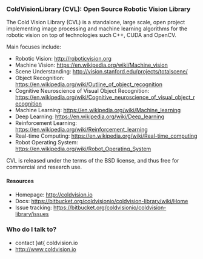 ### ColdVisionLibrary (CVL): Open Source Robotic Vision Library ###

The Cold Vision Library (CVL) is a standalone, large scale, open project implementing image processing and machine learning algorithms for the robotic vision on top of technologies such C++, CUDA and OpenCV.

Main focuses include:

* Robotic Vision: <http://roboticvision.org>
* Machine Vision: <https://en.wikipedia.org/wiki/Machine_vision>
* Scene Understanding: <http://vision.stanford.edu/projects/totalscene/>
* Object Recognition: <https://en.wikipedia.org/wiki/Outline_of_object_recognition>
* Cognitive Neuroscience of Visual Object Recognition: <https://en.wikipedia.org/wiki/Cognitive_neuroscience_of_visual_object_recognition>
* Machine Learning: <https://en.wikipedia.org/wiki/Machine_learning>
* Deep Learning: <https://en.wikipedia.org/wiki/Deep_learning>
* Reinforcement Learning: <https://en.wikipedia.org/wiki/Reinforcement_learning>
* Real-time Computing: <https://en.wikipedia.org/wiki/Real-time_computing>
* Robot Operating System: <https://en.wikipedia.org/wiki/Robot_Operating_System>

CVL is released under the terms of the BSD license, and thus free for commercial and research use. 

#### Resources

* Homepage: <http://coldvision.io>
* Docs: <https://bitbucket.org/coldvisionio/coldvision-library/wiki/Home>
* Issue tracking: <https://bitbucket.org/coldvisionio/coldvision-library/issues>

### Who do I talk to? ###

* contact }at{ coldvision.io
* http://www.coldvision.io